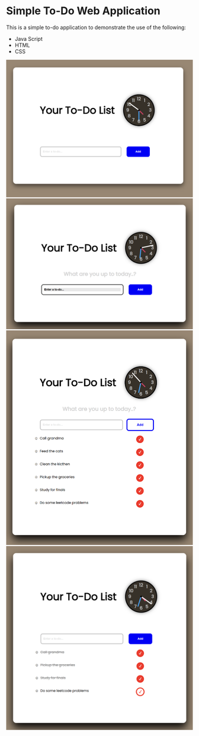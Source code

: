 # Simple To-Do Web Application
This is a simple to-do application to demonstrate the use of the following:
- Java Script
- HTML
- CSS


![Screenshot](screenshot-1.png)
![Screenshot](screenshot-2.png)
![Screenshot](screenshot-3.png)
![Screenshot](screenshot-4.png)

